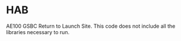 # HAB
AE100 GSBC Return to Launch Site.
This code does not include all the libraries necessary to run.
